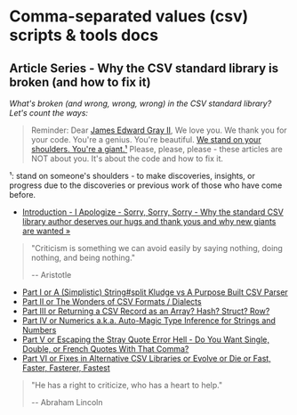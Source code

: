 # Comma-separated values (csv) scripts & tools docs


## Article Series - Why the CSV standard library is broken (and how to fix it)

_What's broken (and wrong, wrong, wrong) in the CSV standard library? Let's count the ways:_


> Reminder:  Dear [James Edward Gray II](https://twitter.com/JEG2), We love you. We thank you for your code.
> You're a genius. You're beautiful. [We stand on your shoulders. You're a giant.¹](https://en.wikipedia.org/wiki/Standing_on_the_shoulders_of_giants)
> Please, please, please - these articles are NOT about you.
> It's about the code and how to fix it.


¹: stand on someone's shoulders - to make discoveries, insights, or progress due to the discoveries or previous work of those who have come before.

- [Introduction - I Apologize - Sorry, Sorry, Sorry - Why the standard CSV library author deserves our hugs and thank yous and why new giants are wanted »](sorry-sorry-sorry.md)

> "Criticism is something we can avoid easily by saying nothing, doing nothing, and being nothing."
>
> --  Aristotle

- [Part I or A (Simplistic) String#split Kludge vs A Purpose Built CSV Parser](why-the-csv-stdlib-is-broken.md)
- [Part II or The Wonders of CSV Formats / Dialects](csv-formats.md)
- [Part III or Returning a CSV Record as an Array? Hash? Struct? Row?](csv-array-hash-struct.md)
- [Part IV or Numerics a.k.a. Auto-Magic Type Inference for Strings and Numbers](csv-numerics.md)
- [Part V or Escaping the Stray Quote Error Hell - Do You Want Single, Double, or French Quotes With That Comma?](csv-quotes.md)
- [Part VI or Fixes in Alternative CSV Libraries or Evolve or Die or Fast, Faster, Fasterer, Fastest](csv-libraries.md)

> "He has a right to criticize, who has a heart to help."
>
> -- Abraham Lincoln
